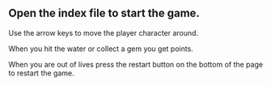 Open the index file to start the game.
--------------------------------------

Use the arrow keys to move the player character around.

When you hit the water or collect a gem you get points.

When you are out of lives press the restart button on the
bottom of the page to restart the game.